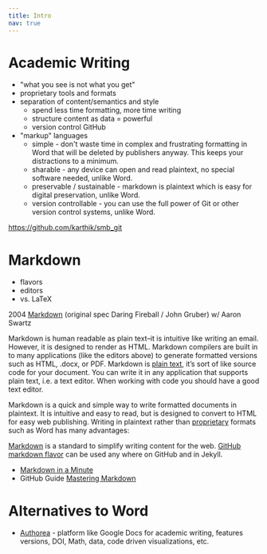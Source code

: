 ```yaml
---
title: Intro
nav: true
--- 
```


# Academic Writing

- "what you see is not what you get"
- proprietary tools and formats 
- separation of content/semantics and style
    - spend less time formatting, more time writing
    - structure content as data = powerful
    - version control GitHub
- "markup" languages
    - simple - don't waste time in complex and frustrating formatting in Word that will be deleted by publishers anyway. This keeps your distractions to a minimum.
    - sharable - any device can open and read plaintext, no special software needed, unlike Word.
    - preservable / sustainable - markdown is plaintext which is easy for digital preservation, unlike Word.
    - version controllable - you can use the full power of Git or other version control systems, unlike Word.

https://github.com/karthik/smb_git

# Markdown

- flavors
- editors
- vs. LaTeX

2004 [Markdown](https://daringfireball.net/projects/markdown/) (original spec Daring Fireball / John Gruber) w/ Aaron Swartz

Markdown is human readable as plain text–it is intuitive like writing an email. However, it is designed to render as HTML. Markdown compilers are built in to many applications (like the editors above) to generate formatted versions such as HTML, .docx, or PDF.
Markdown is [plain text](https://en.wikipedia.org/wiki/Plain_text), it’s sort of like source code for your document. You can write it in any application that supports plain text, i.e. a text editor. When working with code you should have a good text editor.

Markdown is a quick and simple way to write formatted documents in plaintext.
It is intuitive and easy to read, but is designed to convert to HTML for easy web publishing.
Writing in plaintext rather than [proprietary](https://www.gnu.org/proprietary/proprietary.en.html) formats such as Word has many advantages:


[Markdown](https://daringfireball.net/projects/markdown/) is a standard to simplify writing content for the web. 
[GitHub markdown flavor](https://help.github.com/articles/basic-writing-and-formatting-syntax/) can be used any where on GitHub and in Jekyll.

- [Markdown in a Minute](https://evanwill.github.io/_drafts/notes/markdown-minute.html)
- GitHub Guide [Mastering Markdown](https://guides.github.com/features/mastering-markdown/)

# Alternatives to Word

- [Authorea](https://www.authorea.com/) - platform like Google Docs for academic writing, features versions, DOI, Math, data, code driven visualizations, etc.
